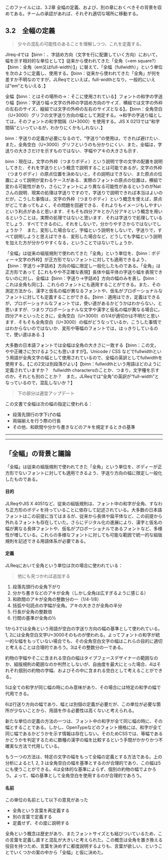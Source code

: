 このファイルには、3.2章 全幅の定義、および、別の章におくべきその背景を収めてある。チームの承認があれば、それぞれ適切な場所に移動する。


## 3.2　全幅の定義
> 少々の混乱の可能性のあることを理解しつつ、これを定義する。

Jlreq-dでは【binn：、字詰め方向（文字を行に配置していく方向）において，幅を示す相対的な単位として】従来から使われてきた「全角（=em square?）【binn：全角（em又はfull-width）】」に替えて、「全幅（fullwidth）」という単位を次のように定義し、使用する。【binn：従来から使われてきた「全角」が何を差すか不明なのですが，JLReqでといえば，full-widthとなり，一般的にいえば“em”ともいえる．】

全幅【binn：とはその場所の→：そこに使用されている】フォントの和字の字送り幅【binn：字送り幅→文字の外枠の字詰め方向のサイズ．横組では文字の外枠の左右のサイズ、縦組では文字の外枠の左右のサイズとなる】。【binn：全角空白（U+3000）グリフの文字送り方向の幅として測定する。→和字の字送り幅としては，そのフォントの和字間隔（U+3000）を使用する。JIS X 0213では“和字間隔”といっているが，わかりにくかもしれない．】

binn：字送りの定義が必要になるので，“字送り”の使用は，できれば避けたい．また，全角空白（U+3000）グリフというのも分かりにくい．また，全幅は，字送りの大きさだけを示すものではない．字幅やアキの大きさも示す．

binn：現在は，文字の外枠（つまりボディ）という説明で字の文字の配置を説明してきた．それを字送りという概念で説明することは可能であるが，文字の外枠（つまりボディ）の原点位置を決めないと，その説明はできない．また原点の位置によって説明が変わるケースがある．実際のフォントの原点の位置は，横組で変わる可能性があり，さらにフォントにより異なる可能性があるというのがNatさんの説明．現実の処理は字送りですので，字送りで説明できれば本当はよいのだが，こうした事情は，文字の外枠（つまりボディ）という概念を使えば，原点がどこであってもよく，その問題を回避できる．それよりもイメージもしやすいという利点があると思います．そもそも四分アキとか八分アキという概念を用いるということは，実際の処理ではないと思います．それは字送りで処理しているでしょう．すべてできるのに，それをしないで，分かりやすさからではないでしょうか？　また，変形した場合など，字幅という説明をしないで，字送りで，すべて説明しようと思えばできる．変形した場合など，どうしても字幅という説明を加えた方が分かりやすくなる，ということではないでしょうか．

「全幅」は従来の組版規則で使われてきた「全角」という単位を、【binn：ボディー→文字の外枠】が正方形でないフォントに対しても適用できるよう、【binn：字送り→字詰め】方向の幅に限定し一般化したものである。「全角」は正方形であって【これもやや不正確な表現】長体や扁平体の字送り幅を表現できないのに対し、全幅は【binn：字送り→字詰め】方向の幅のみを表し【binn：これは全角も同じ】、これらのフォントにも適用することができる。また、その測定方法から、漢字と仮名の幅が異なるフォントや、仮名がプロポーショナルなフォントに対しても定義することができる。【binn：適用はでき，定義はできるが，プロポーショナルなフォントでは，使い道があるかどうかはわからない，と思いますが．つまりプロポーショナルな文字や漢字と仮名の幅が異なる場合に，四分アキといったときに，全角空白（U+3000）の1/4が適切かは不明だと思います．そもそも全角空白（U+3000）の幅がどうなっているか，こうした事情ではわからないのではないか．変形や等幅のフォントでは，はっきりしているので，使い道はある．】

大多数の日本語フォントでは全幅は全角の大きさに一致する【binn：この文，やや正確さに欠けるようにも思いますが】。Unicode / CSS などでfullwidthという用語が全角文字の幅として使用されているので、全幅の英訳としてfullwidthを使用する。【この2文は別段落がよい】【binn：fullwidthという用語はどのように定義されていますか？　fullwidth charactersのことか．つまり，文字種を示すのか，それとも別のことか？　また，JLReqでは“全角”の英訳が“full-width”となっているので，混乱しないか？】

> 下の部分は適宜アップデート

この文書で全幅は次の幅の指定に使われる：
- 段落先頭行の字下げの幅
- 両端揃えを行う際の行長
- その他、和欧間や分かち書きなどのアキを規定するときの基準

---- 
----
## 「全幅」の背景と議論
「全幅」は従来の組版規則で使われてきた「全角」という単位を、ボディーが正方形でないフォントに対しても適用できるよう、字送り方向の幅に限定し一般化したものである。

#### 目的
JLReqやJIS X 4051など、従来の組版規則は、フォント中の和字が全角、すなわち正方形のボディを持っていることに依存して記述されている。大多数の日本語フォントはこの前提に当てはまるが、従来から長体や扁平体など、この前提から外れるフォントも存在していた。さらにデジタル化の進展により、漢字と仮名の幅が異なる長体フォントや、仮名がプロポーショナルであるフォントなど、多様性が増している。これらの多様なフォントに対しても可能な範囲で統一的な組版規則を記述できる用語体系が必要である。

#### 定義
JLReqにおいて全角という単位は次の場合に使われている：
> 他にも見つかれば追加する
1. 段落先頭行の全角下がり
2. 分かち書きなどのアキが全角（しかし全角は広すぎるように感じる）
3. 和欧間のアキが全角の整数分の一（1/4-1/8）
4. 括弧や句読点の字幅が全角。アキの大きさが全角の半分
5. 行長が全角の整数倍
6. 行間の基準が全角の½

1から3では全角という用語が空白の字送り方向の幅の基準として使われている。1, 2には全角空白文字U+3000そのものが使われる。よってフォントの和字が統一的な幅をもっていない場合でも、その全角空白文字の幅はこれらの目的に適切と考えることは合理的であろう。3はその整数分の一である。

約物の字幅やそこに含まれる空白の幅はタイプフェースデザイナーの範囲なのか、組版規則の範囲なのか判然としないが、自由度を最大にとった場合、4はそれぞれ個別の約物の字幅、およびその中に含まれる空白として考えることができる。

5は全ての和字が同じ幅の時にのみ意味があり、その場合には特定の和字の幅で代用できる。

6は行送り方向の幅であり、幅とは別個の定義が必要だが、この単位が必要な箇所が少ないことから、用語を作る必要性は高くないと考えられる。

新たな単位の定義の方法の一つは、フォント中の和字が全て同じ幅の時に、その幅とすることである。しかし、OpenTypeなどのフォント規格には、和字が全て同じ幅であるかどうかを示す情報は存在しない。そのためCSSでは、等幅であるかどうかを判定するために数種の漢字の幅を比較するという手間がかかりかつ不確実な方法で代用している。

もう一つの方法は、特定の文字の幅をもって全幅の定義とする方法である。上の分析によると1, 2, 3 は全角空白の幅を基準とするのが合理的であり、この幅は5にも使うことができる。4は全体的な基準によらず、個別の約物の幅でよかろう。よって、幅の基準として全角空白を使用するのが合理的であろう。

#### 名前
この単位の名前として以下の意見があった
- 全角という言葉を再定義する
- 別の言葉で定義する
- 定義せず、その度に説明する

全角という概念は歴史があり、またフォントサイズとも結びついているため、この言葉を定義し直すと混乱が大きいと考えられた。この概念は全角を置き換える役目を持つため、言葉を決めずに都度説明するよりも、言葉が欲しい、ということでいくつかの案の中から「全幅」と仮に決めた。
